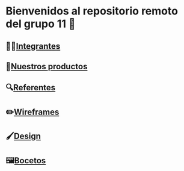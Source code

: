 # Bienvenidos al repositorio remoto del grupo 11 🏡
## 👨‍💻[Integrantes](./Documentos/Integrantes.md)
## 🎁[Nuestros productos](./Documentos/productos.md)
## 🔍[Referentes](./Documentos/referentes.md)
## ✏️[Wireframes](./Wireframe/wireframes.md)
## 🖌️[Design](./Design)
## 🖼️[Bocetos](./Bocetos)
